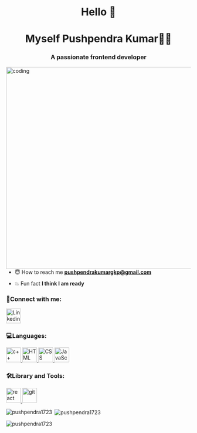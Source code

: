 
<h1 align="center">Hello 👋</h1>
<h1 align="center">Myself Pushpendra Kumar🧑‍💻</h1>
<h3 align="center">A passionate frontend developer</h3>

<img align="right" alt="coding" width="550" src="https://mir-s3-cdn-cf.behance.net/project_modules/max_1200/06f21a161921919.63cd7887d0a70.gif">


- 😇 How to reach me **pushpendrakumargkp@gmail.com**

- 💥 Fun fact **I think I am ready**

<h3 align="left">🤝Connect with me:</h3>
<p align="left">
  <a href="https://www.linkedin.com/in/pushpendra-kumar-215378204/" target="_blank" rel="noreferrer">
    <img src="https://www.vectorlogo.zone/logos/linkedin/linkedin-tile.svg" alt="Linkedin" width="40" height="40"/> </a> 
</p>
<h3 align="left">💻Languages:</h3>
<p align="left">
    <a href="https://www.w3schools.com/cpp/cpp_intro.asp" target="_blank" rel="noreferrer">
    <img src="https://cdn.worldvectorlogo.com/logos/c.svg" alt="c++" width="40" height="40"/> </a> 
      <a href="https://www.w3schools.com/html/" target="_blank" rel="noreferrer">
    <img src="https://www.vectorlogo.zone/util/preview.html?image=/logos/w3_html5/w3_html5-icon.svg" alt="HTML" width="40" height="40"/> </a> 

  <a href="https://www.w3schools.com/css/" target="_blank" rel="noreferrer">
    <img src="https://www.vectorlogo.zone/util/preview.html?image=/logos/w3_css/w3_css-icon.svg" alt="CSS" width="40" height="40"/> </a> 

  <a href="https://www.w3schools.com/js" target="_blank" rel="noreferrer">
    <img src="https://upload.vectorlogo.zone/logos/javascript/images/239ec8a4-163e-4792-83b6-3f6d96911757.svg" alt="JavaScript" width="40" height="40"/> </a> 

  


  

  
</p>
<h3 align="left">🛠️Library and Tools:</h3>
<p align="left"> 
      <a href="https://react.dev/" target="_blank" rel="noreferrer">
    <img src="https://www.vectorlogo.zone/logos/reactjs/reactjs-icon.svg" alt="react" width="40" height="40"/> </a> 
 
    
  <a href="https://git-scm.com/" target="_blank" rel="noreferrer">
    <img src="https://www.vectorlogo.zone/logos/git-scm/git-scm-icon.svg" alt="git" width="40" height="40"/> </a> 
    
 
</p>
    

<p><img align="left" src="https://github-readme-stats.vercel.app/api/top-langs?username=pushpendra1723&show_icons=true&locale=en&layout=compact" alt="pushpendra1723" /></p>

<p>&nbsp;<img align="center" src="https://github-readme-stats.vercel.app/api?username=pushpendra1723&show_icons=true&locale=en" alt="pushpendra1723" /></p>

<p><img align="center" src="https://github-readme-streak-stats.herokuapp.com/?user=pushpendra1723&" alt="pushpendra1723" /></p>

